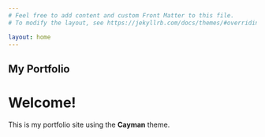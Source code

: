 ```yaml
---
# Feel free to add content and custom Front Matter to this file.
# To modify the layout, see https://jekyllrb.com/docs/themes/#overriding-theme-defaults

layout: home
---
```

My Portfolio
---

# Welcome!

This is my portfolio site using the **Cayman** theme.
